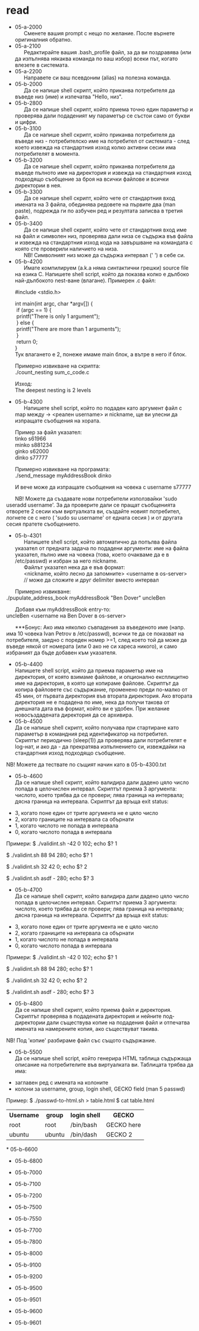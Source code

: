 # read

* 05-a-2000  
&nbsp;&nbsp;&nbsp;&nbsp;&nbsp;&nbsp;Сменете вашия prompt с нещо по желание. После върнете оригиналния обратно.
* 05-a-2100  
&nbsp;&nbsp;&nbsp;&nbsp;&nbsp;&nbsp;Редактирайте вашия .bash_profile файл, за да ви поздравява (или да изпълнява някаква команда по ваш избор) всеки път, когато влезете в системата.
* 05-a-2200  
&nbsp;&nbsp;&nbsp;&nbsp;&nbsp;&nbsp;Направете си ваш псевдоним (alias) на полезна команда.
* 05-b-2000  
&nbsp;&nbsp;&nbsp;&nbsp;&nbsp;&nbsp;Да се напише shell скрипт, който приканва потребителя да въведе низ (име) и изпечатва "Hello, низ".
* 05-b-2800  
&nbsp;&nbsp;&nbsp;&nbsp;&nbsp;&nbsp;Да се напише shell скрипт, който приема точно един параметър и проверява дали подаденият му параметър се състои само от букви и цифри.
* 05-b-3100  
&nbsp;&nbsp;&nbsp;&nbsp;&nbsp;&nbsp;Да се напише shell скрипт, който приканва потребителя да въведе низ - потребителско име на потребител от системата - след което извежда на стандартния изход колко активни сесии има потребителят в момента.
* 05-b-3200  
&nbsp;&nbsp;&nbsp;&nbsp;&nbsp;&nbsp;Да се напише shell скрипт, който приканва потребителя да въведе пълното име на директория и извежда на стандартния изход подходящо съобщение за броя на всички файлове и всички директории в нея.
* 05-b-3300  
&nbsp;&nbsp;&nbsp;&nbsp;&nbsp;&nbsp;Да се напише shell скрипт, който чете от стандартния вход имената на 3 файла, обединява редовете на първите два (man paste), подрежда ги по азбучен ред и резултата записва в третия файл.
* 05-b-3400  
&nbsp;&nbsp;&nbsp;&nbsp;&nbsp;&nbsp;Да се напише shell скрипт, който чете от стандартния вход име на файл и символен низ, проверява дали низа се съдържа във файла и извежда на стандартния изход кода на завършване на командата с която сте проверили наличието на низа.  
&nbsp;&nbsp;&nbsp;&nbsp;&nbsp;&nbsp;NB! Символният низ може да съдържа интервал (' ') в себе си.
* 05-b-4200  
&nbsp;&nbsp;&nbsp;&nbsp;&nbsp;&nbsp;Имате компилируем (a.k.a няма синтактични грешки) source file на езика C. Напишете shell script, който да покaзва колко е дълбоко най-дълбокото nest-ване (влагане).
Примерен .c файл:

&nbsp;&nbsp;&nbsp;&nbsp;&nbsp;&nbsp;#include <stdio.h>

&nbsp;&nbsp;&nbsp;&nbsp;&nbsp;&nbsp;int main(int argc, char *argv[]) {  
&nbsp;&nbsp;&nbsp;&nbsp;&nbsp;&nbsp;  if (argc == 1) {  
&nbsp;&nbsp;&nbsp;&nbsp;&nbsp;&nbsp;		printf("There is only 1 argument");  
&nbsp;&nbsp;&nbsp;&nbsp;&nbsp;&nbsp;	} else {  
&nbsp;&nbsp;&nbsp;&nbsp;&nbsp;&nbsp;		printf("There are more than 1 arguments");  
&nbsp;&nbsp;&nbsp;&nbsp;&nbsp;&nbsp;	}  
&nbsp;&nbsp;&nbsp;&nbsp;&nbsp;&nbsp;	return 0;  
&nbsp;&nbsp;&nbsp;&nbsp;&nbsp;&nbsp;}  
&nbsp;&nbsp;&nbsp;&nbsp;&nbsp;&nbsp;Тук влагането е 2, понеже имаме main блок, а вътре в него if блок.

&nbsp;&nbsp;&nbsp;&nbsp;&nbsp;&nbsp;Примерно извикване на скрипта:  
&nbsp;&nbsp;&nbsp;&nbsp;&nbsp;&nbsp;./count_nesting sum_c_code.c

&nbsp;&nbsp;&nbsp;&nbsp;&nbsp;&nbsp;Изход:  
&nbsp;&nbsp;&nbsp;&nbsp;&nbsp;&nbsp;The deepest nesting is 2 levels
* 05-b-4300  
&nbsp;&nbsp;&nbsp;&nbsp;&nbsp;&nbsp;Напишете shell script, който по подаден като аргумент файл с map между <nickname> -> <реален username> и nickname, ще ви улесни да изпращате съобщения на хората.  
  
&nbsp;&nbsp;&nbsp;&nbsp;&nbsp;&nbsp;Пример за файл указател:  
&nbsp;&nbsp;&nbsp;&nbsp;&nbsp;&nbsp;tinko s61966  
&nbsp;&nbsp;&nbsp;&nbsp;&nbsp;&nbsp;minko s881234  
&nbsp;&nbsp;&nbsp;&nbsp;&nbsp;&nbsp;ginko s62000  
&nbsp;&nbsp;&nbsp;&nbsp;&nbsp;&nbsp;dinko s77777

&nbsp;&nbsp;&nbsp;&nbsp;&nbsp;&nbsp;Примерно извикване на програмата:  
&nbsp;&nbsp;&nbsp;&nbsp;&nbsp;&nbsp;./send_message myAddressBook dinko

&nbsp;&nbsp;&nbsp;&nbsp;&nbsp;&nbsp;И вече може да изпращате съобщения на човека с username s77777

&nbsp;&nbsp;&nbsp;&nbsp;&nbsp;&nbsp;NB! Можете да създавате нови потребители използвайки 'sudo useradd username'. За да проверите дали се пращат съобщенията отворете 2 сесии към виртуалката ви, създайте новият потребител, логнете се с него ( 'sudo su username' от едната сесия ) и от другата сесия пратете съобщението.
* 05-b-4301  
&nbsp;&nbsp;&nbsp;&nbsp;&nbsp;&nbsp;Напишете shell script, който автоматично да попълва файла указател от предната задача по подадени аргументи: име на файла указател, пълно име на човека (това, което очакваме да е в /etc/passwd) и избран за него nickname.  
&nbsp;&nbsp;&nbsp;&nbsp;&nbsp;&nbsp;Файлът указател нека да е във формат:  
&nbsp;&nbsp;&nbsp;&nbsp;&nbsp;&nbsp;<nickname, който лесно да запомните> <username в os-server>  
&nbsp;&nbsp;&nbsp;&nbsp;&nbsp;&nbsp;// може да сложите и друг delimiter вместо интервал

&nbsp;&nbsp;&nbsp;&nbsp;&nbsp;&nbsp;Примерно извикване:  
./pupulate_address_book myAddressBook "Ben Dover" uncleBen

&nbsp;&nbsp;&nbsp;&nbsp;&nbsp;&nbsp;Добавя към myAddressBook entry-то:  
uncleBen <username на Ben Dover в os-server>

&nbsp;&nbsp;&nbsp;&nbsp;&nbsp;&nbsp;***Бонус: Ако има няколко съвпадения за въведеното име (напр. има 10 човека Ivan Petrov в /etc/passwd), всички те да се показват на потребителя, заедно с пореден номер >=1,
след което той да може да въведе някой от номерата (или 0 ако не си хареса никого), и само избраният да бъде добавен към указателя.
* 05-b-4400  
Напишете shell script, който да приема параметър име на директория, от която взимаме файлове, и опционално експлицитно име на директория, в която ще копираме файлове. Скриптът да копира файловете със съдържание, променено преди по-малко от 45 мин, от първата директория във втората директория. Ако втората директория не е подадена по име, нека да получи такова от днешната дата във формат, който ви е удобен. При желание новосъздадената директория да се архивира.
* 05-b-4500  
Да се напише shell скрипт, който получава при стартиране като параметър в командния ред идентификатор на потребител. Скриптът периодично (sleep(1)) да проверява дали потребителят е log-нат, и ако да - да прекратява изпълнението си, извеждайки на стандартния изход подходящо съобщение.

NB! Можете да тествате по същият начин като в 05-b-4300.txt
* 05-b-4600  
Да се напише shell скрипт, който валидира дали дадено цяло число попада в целочислен интервал.
Скриптът приема 3 аргумента: числото, което трябва да се провери; лява граница на интервала; дясна граница на интервала.
Скриптът да връща exit status:
- 3, когато поне един от трите аргумента не е цяло число
- 2, когато границите на интервала са обърнати
- 1, когато числото не попада в интервала
- 0, когато числото попада в интервала

Примери:
$ ./validint.sh -42 0 102; echo $?
1

$ ./validint.sh 88 94 280; echo $?
1

$ ./validint.sh 32 42 0; echo $?
2

$ ./validint.sh asdf - 280; echo $?
3
* 05-b-4700  
Да се напише shell скрипт, който валидира дали дадено цяло число попада в целочислен интервал.
Скриптът приема 3 аргумента: числото, което трябва да се провери; лява граница на интервала; дясна граница на интервала.
Скриптът да връща exit status:
- 3, когато поне един от трите аргумента не е цяло число
- 2, когато границите на интервала са обърнати
- 1, когато числото не попада в интервала
- 0, когато числото попада в интервала

Примери:
$ ./validint.sh -42 0 102; echo $?
1

$ ./validint.sh 88 94 280; echo $?
1

$ ./validint.sh 32 42 0; echo $?
2

$ ./validint.sh asdf - 280; echo $?
3
* 05-b-4800  
Да се напише shell скрипт, който приема файл и директория. Скриптът проверява в подадената директория и нейните под-директории дали съществува копие на подадения файл и отпечатва имената на намерените копия, ако съществуват такива.

NB! Под 'копие' разбираме файл със същото съдържание.
* 05-b-5500  
Да се напише shell script, който генерира HTML таблица съдържаща описание на потребителите във виртуалката ви. Таблицата трябва да има:
- заглавен ред с имената нa колоните
- колони за username, group, login shell, GECKO field (man 5 passwd)

Пример:
$ ./passwd-to-html.sh > table.html
$ cat table.html
<table>
  <tr>
    <th>Username</th>
    <th>group</th>
    <th>login shell</th>
    <th>GECKO</th>
  </tr>
  <tr>
    <td>root</td>
    <td>root</td>
    <td>/bin/bash</td>
    <td>GECKO here</td>
  </tr>
  <tr>
    <td>ubuntu</td>
    <td>ubuntu</td>
    <td>/bin/dash</td>
    <td>GECKO 2</td>
  </tr>
</table>
* 05-b-6600  

* 05-b-6800  

* 05-b-7000  

* 05-b-7100  

* 05-b-7200  

* 05-b-7500  

* 05-b-7550  

* 05-b-7700  

* 05-b-7800  

* 05-b-8000  

* 05-b-9100  

* 05-b-9200  

* 05-b-9500  

* 05-b-9501  

* 05-b-9600  

* 05-b-9601  
